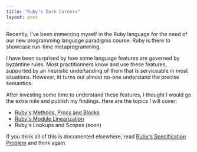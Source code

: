 ```yaml
---
title: "Ruby's Dark Corners"
layout: post
---
```


Recently, I've been immersing myself in the Ruby language for the need of our
new programming language paradigms course. Ruby is there to showcase run-time
metaprogramming.

I have been surprised by how some language features are governed by byzantine
rules. Most practitionners know and use these features, supported by an
heuristic undertanding of them that is serviceable in most situations. However,
itt turns out almost no-one understand the precise semantics.

After investing some time to understand these features, I thought I would go the
extra mile and publish my findings. Here are the topics I will cover:

- [Ruby's Methods, Procs and Blocks](/ruby-methods)
- [Ruby's Module Linearization](/ruby-module-linearization)
- Ruby's Lookups and Scopes (soon)

If you think all of this is documented elsewhere, read [Ruby's Specification
Problem] and think again.

[Ruby's Specification Problem]: /ruby-specification-problem
